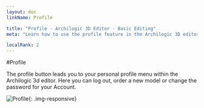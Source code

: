 ```yaml
---
layout: doc
linkName: Profile

title: "Profile - Archilogic 3D Editor - Basic Editing"
meta: "Learn how to use the profile feature in the Archilogic 3D editor and be on your way to mastering the basic 3D editing skills."

localRank: 2
---
```

#Profile

The profile button leads you to your personal profile menu within the Archilogic 3d editor.
Here you can log out, order a new model or change the password for your Account.

![Profile]({{site.path}}/assets/images/Basic-Profile.jpg){: .img-responsive}
